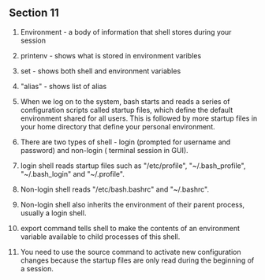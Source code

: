 ## Section 11

1. Environment - a body of information that shell stores during your session

2. printenv - shows what is stored in environment varibles

3. set - shows both shell and environment variables

4. "alias" - shows list of alias

5. When we log on to the system, bash starts and reads a series of configuration scripts
   called startup files, which define the default environment shared for all users.
   This is followed by more startup files in your home directory that define your personal
   environment.

6. There are two types of shell - login (prompted for username and password) and non-login (
   terminal session in GUI).

7. login shell reads startup files such as "/etc/profile", "~/.bash_profile", "~/.bash_login" and
   "~/.profile".

8. Non-login shell reads "/etc/bash.bashrc" and "~/.bashrc".

9. Non-login shell also inherits the environment of their parent process, usually a login shell.

10. export command tells shell to make the contents of an environment variable available to 
    child processes of this shell.

11. You need to use the source command to activate new configuration changes because the startup files are only read during the beginning of a session.




